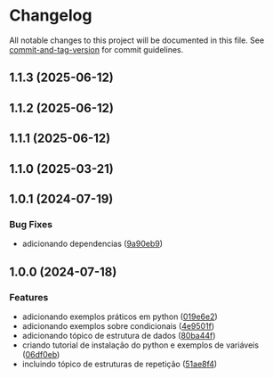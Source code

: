 # Changelog

All notable changes to this project will be documented in this file. See [commit-and-tag-version](https://github.com/absolute-version/commit-and-tag-version) for commit guidelines.

## 1.1.3 (2025-06-12)

## 1.1.2 (2025-06-12)

## 1.1.1 (2025-06-12)

## 1.1.0 (2025-03-21)

## 1.0.1 (2024-07-19)


### Bug Fixes

* adicionando dependencias ([9a90eb9](https://github.com/toolbox-playground/python-basico-exercicios/commit/9a90eb9cbe19f3e8c642aabd16a07022ca0f7efd))

## 1.0.0 (2024-07-18)


### Features

* adicionando exemplos práticos em python ([019e6e2](https://bitbucket.org/toolboxdevops/python-basico-exercicios/commits/))
* adicionando exemplos sobre condicionais ([4e9501f](https://bitbucket.org/toolboxdevops/python-basico-exercicios/commits/))
* adicionando tópico de estrutura de dados ([80ba44f](https://bitbucket.org/toolboxdevops/python-basico-exercicios/commits/))
* criando tutorial de instalação do python e exemplos de variáveis ([06df0eb](https://bitbucket.org/toolboxdevops/python-basico-exercicios/commits/))
* incluindo tópico de estruturas de repetição ([51ae8f4](https://bitbucket.org/toolboxdevops/python-basico-exercicios/commits/))
